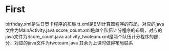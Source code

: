 # First
birthday.xml是生日贺卡程序的布局
tt.xml是BMI计算器程序的布局，对应的java文件为MainActivity.java
score_count.xml是单个队伍计分程序的布局，对应的java文件为Score_count.java
activity_twoteam.xml是两个队伍计分程序的部分，对应的java文件为twoteam.java
其余为上课时做得布局联系
